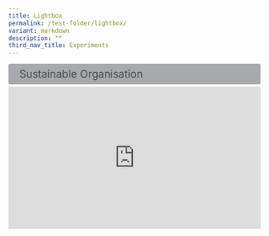 ```yaml
---
title: Lightbox
permalink: /test-folder/lightbox/
variant: markdown
description: ""
third_nav_title: Experiments
---
```

<style>
    input {
        display: none;
    }
    label {
        display: block;
        padding: 8px 22px;
        margin: 0 0 5px 0;
        cursor: pointor;
        background: #a7a9ac;
        border-radius: 3px;
        color: #484848;
        transition: ease .5s;
        font-size: 1.5em;
    }

    label:hover {
        background: #B41E8E;
        color: #FFF;
    }

    .accordion-content {
        padding: 10px 0px 30px 30px;
        margin: 0 0 1px 0;
        border-radius: 3px;
    }

    input:checked + label {
        position: fixed;
        width: 100%;
        height: 100%;
        top: 0px;
        left: 0px;
        background-color: rgba(0,0,0,0.5);
    }

    input:checked + label > span{
        display: none
    }

    input + label + .accordion-content {
        display: none;
    }

    input:checked + label + .accordion-content {
        display: flex;
        position: fixed;
        width: 100%;
        height: 100%;
        top: 0px;
        left: 0px;
        pointer-events: none;
        align-items: center;
        justify-content: center;
    }

    input:checked + label + .accordion-content > img{
        width: 600px
    }
	
   .bp-youtube {
        position: relative;
        overflow: hidden;
        padding-top: 56.25%;
    }
	.bp-youtube iframe {
			position: absolute;
			top: 0;
			left: 0;
			width: 100%;
			height: 100%;
			border: 0;
	}
</style>

<div>
    <input type="checkbox" id="title1">
            <label for="title1"><span>Sustainable Organisation</span></label>
    <div class="accordion-content">
        <img alt="" src="https://developers.elementor.com/docs/assets/img/elementor-placeholder-image.png">
    </div>
</div>
<div class="bp-youtube">
    <iframe allowfullscreen="" allow="accelerometer; autoplay; clipboard-write; encrypted-media; gyroscope; picture-in-picture; web-share" frameborder="0" title="YouTube video player" src="https://www.youtube.com/embed/MfkeAoVo4Vo?si=Mn1ssByy4RAiSBQw" height="315" width="560"></iframe>
</div>